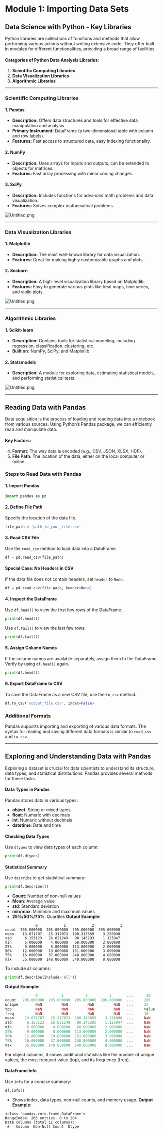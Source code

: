 

# Module 1: Importing Data Sets
## Data Science with Python - Key Libraries
Python libraries are collections of functions and methods that allow performing various actions without writing extensive code. They offer built-in modules for different functionalities, providing a broad range of facilities.
#### Categories of Python Data Analysis Libraries:
1. **Scientific Computing Libraries**
2. **Data Visualization Libraries**
3. **Algorithmic Libraries**

___
### Scientific Computing Libraries
#### 1. **Pandas**
- **Description:** Offers data structures and tools for effective data manipulation and analysis.
- **Primary Instrument:** DataFrame (a two-dimensional table with column and row labels).
- **Features:** Fast access to structured data, easy indexing functionality.
#### 2. **NumPy**
- **Description:** Uses arrays for inputs and outputs, can be extended to objects for matrices.
- **Features:** Fast array processing with minor coding changes.
#### 3. **SciPy**
- **Description:** Includes functions for advanced math problems and data visualization.
- **Features:** Solves complex mathematical problems.

![Untitled.png](https://prod-files-secure.s3.us-west-2.amazonaws.com/03e82b26-cccb-4906-bb56-adabcbdc0655/997ac361-58a8-4f04-bb0f-79fea4baa761/Untitled.png?X-Amz-Algorithm=AWS4-HMAC-SHA256&X-Amz-Content-Sha256=UNSIGNED-PAYLOAD&X-Amz-Credential=ASIAZI2LB4666CUVCAWV%2F20250201%2Fus-west-2%2Fs3%2Faws4_request&X-Amz-Date=20250201T161556Z&X-Amz-Expires=3600&X-Amz-Security-Token=IQoJb3JpZ2luX2VjEM7%2F%2F%2F%2F%2F%2F%2F%2F%2F%2FwEaCXVzLXdlc3QtMiJHMEUCIQCSA3EP%2FJyaRT1Xv1xekzU24T0gFaRLljIalnVSsqM2AwIgMKPAzEW1JWIbui3ct6%2FvriPcHSqpBg5OxzWUtaFykQ8qiAQI1%2F%2F%2F%2F%2F%2F%2F%2F%2F%2F%2FARAAGgw2Mzc0MjMxODM4MDUiDPa%2BfXYVOOMSikwErSrcAy77hfBagV%2FIHSr8k0NbycG1sv1crFRIZRCg0SladsnSGeNrSGskQLI4s8qDFr0jHYTW4MiVcE1p270W5xr6d8IQRJv4nVmvV8XLX0L2WQy6%2Boyzz7AexWfD9SbiMhqCK8d76vvbJplgMe22LeWgcS85NvwDz%2BaydpB8qo9fgMpTPM16DvoOb%2BOZktGcmdEJKtktovgDRDrJBozSnmA6XRbfQEL%2FL64LW5HSUESnc6a9fMfHRN%2Fbl3pfrXm%2F04EglI1zXvm3rNl6%2BH3%2Fr2uOe0A7dBzY08xMa9b5IU%2FgIgEkX%2BZ5mF1PcAuF%2B%2Bad9y4j2l402McO7UPcxar8QJHAAG9VXL0EjYiNfDxb2P5cEvg5LA1ygKRr%2Bp29LPd51hqiiZOoRK9dGHR7W0Ualn4f9WG8tDwGxz%2BYeZRL7cP%2FytwO1x4A3fOn5x5ZoN9YddoNE1hkHA31WvWYyyihRtpH26RxkyI9%2FdgcdP%2Bg2QPdQqf3mk8R3QceNvsb4eLYFa8L3KcYTnUpTqcJzcnYyN4UDnMg3tBLlDpXIi%2FqUs9zF1Uz8Eh%2F%2BvcnCAYcSW83AxmFZcK%2BAAykYsNuTHUPxPc2o0YJwa2tQP3ihekQHxD2e%2FfXXiH0nI7eB1Uzs5gTMJHF%2BLwGOqUBBkXb2%2FVxtroNSUuuZL1sMPYBgfrjWmv9D6bRQW9sdDAwKK%2F5WqmbX%2FhR%2FFATLD29lpT77ZvSJPRP1o59PLpeCweLKXzs7qTXnuvxsZhDIagkDwQ8TOcrRFwuHTzA7rkMOFGHoxO5RdOjvyZ9q25Lwx4OmhscHTG4ncrMci4VEskYMR8MLJccZSpB3qOx9UixClA4Ie7oyIb7cto9aH1bPEjrQ7ZM&X-Amz-Signature=565982dce0507b0d7648b754cbe79db94c624daef953f56176516cd2e08151ec&X-Amz-SignedHeaders=host&x-id=GetObject)
___
### Data Visualization Libraries
#### 1. **Matplotlib**
- **Description:** The most well-known library for data visualization.
- **Features:** Great for making highly customizable graphs and plots.
#### 2. **Seaborn**
- **Description:** A high-level visualization library based on Matplotlib.
- **Features:** Easy to generate various plots like heat maps, time series, and violin plots.

![Untitled.png](https://prod-files-secure.s3.us-west-2.amazonaws.com/03e82b26-cccb-4906-bb56-adabcbdc0655/733d1e42-5a53-4fd8-90c1-3d85254369a6/Untitled.png?X-Amz-Algorithm=AWS4-HMAC-SHA256&X-Amz-Content-Sha256=UNSIGNED-PAYLOAD&X-Amz-Credential=ASIAZI2LB466WETCSU22%2F20250201%2Fus-west-2%2Fs3%2Faws4_request&X-Amz-Date=20250201T161555Z&X-Amz-Expires=3600&X-Amz-Security-Token=IQoJb3JpZ2luX2VjEM7%2F%2F%2F%2F%2F%2F%2F%2F%2F%2FwEaCXVzLXdlc3QtMiJGMEQCIETKswLnnEpsf9tLifVitFN%2BP2X7bYFYbV8Ka7HVxRZoAiAsaDQPMeM2dfdRXsmrniSqWr9665qY9Xb8MawgCE13HyqIBAjX%2F%2F%2F%2F%2F%2F%2F%2F%2F%2F8BEAAaDDYzNzQyMzE4MzgwNSIMp4kIpYbCprkMnHL4KtwDqB5G7d23Ft4ibT9BHZ%2Bjduv1v4dmsOhov8ny9g5tg94CRa%2BO55rN5FoMd%2BscqMp7YT1fWpkYnk3It2wiiup9DhH6XHR9jT9swC7OH9XlnTZ9MCMLqWYlI%2Fr2D9pXwyp9aslJqKcV4jfCoK1wuhg14Nrm6BINmxHet2W73Cp2aa6higxxi9Y0VZpBoWmpLupHhDLKFoxUMdUH%2F9zs3GGsnLVvDnFqz6SX29FU3msRjQ43ukDJL5nsDEpFpWHCOW%2BXTziOxkSKcyXXl14YlQt%2FFIo5YMB6DX88XSQ4Z2RvN1%2BiBeH5lnCoiACnap0W2DIvC3LlFiMO%2FPeDn5iQ9OE9MxCfdqoF2Rrp60V6lDxb8QxQ0RGcIxiLCrwj7YxpzTKPu84JkxMQSlig7TwqdyOZH8eERjz9FKdFkjfALncitpFo5XECMAEAuRhqbcKZuNH09mIj6Y4iNEIFfZZ7JL5uL4BOi%2Fqkb3PPZIslhx8Hm%2FPlmg2h%2BFvegaHcnZthy9qj8aa3QELO%2FzS047ht0dsB%2Fob4XqXo67sxVPLk%2Fs4g8gOThn8mloTI9%2FbpYdYYPLCs9yTUUu7bawHM3jZmV8KKUlpeMW8I%2Bs4d9xS%2B33hp%2FW8HUlqWiDhpYPEV0CYw%2B8n4vAY6pgHXeMBXPyNQnXYS1n%2B7m8svQPVaFFR0wftsBJlIF046oytKHroUN9fniJTJlSH3VclOl6qPiCZTUqttG5IhUcK3BsnTXJxMy3n%2BXUE%2FJ74MLSmkPUcTWvm0A7zClYfz8MxAoscTWO5nzy4LzscqUvtcpiVI%2FHsDmevNgksV%2FPC6hUahd8l4mKO%2F7tYCPLuZZB76Q9bvz4NUE2uemWk651MhbdepgIZP&X-Amz-Signature=26dbabb1a151995224f3bbfd4006ec6101d09e790f15c77ba6c4aec3c254d9c0&X-Amz-SignedHeaders=host&x-id=GetObject)
___
### Algorithmic Libraries
#### 1. **Scikit-learn**
- **Description:** Contains tools for statistical modeling, including regression, classification, clustering, etc.
- **Built on:** NumPy, SciPy, and Matplotlib.
#### 2. **Statsmodels**
- **Description:** A module for exploring data, estimating statistical models, and performing statistical tests.

![Untitled.png](https://prod-files-secure.s3.us-west-2.amazonaws.com/03e82b26-cccb-4906-bb56-adabcbdc0655/c62885f5-417d-4179-834f-d68f8f2bdf39/Untitled.png?X-Amz-Algorithm=AWS4-HMAC-SHA256&X-Amz-Content-Sha256=UNSIGNED-PAYLOAD&X-Amz-Credential=ASIAZI2LB466WETCSU22%2F20250201%2Fus-west-2%2Fs3%2Faws4_request&X-Amz-Date=20250201T161555Z&X-Amz-Expires=3600&X-Amz-Security-Token=IQoJb3JpZ2luX2VjEM7%2F%2F%2F%2F%2F%2F%2F%2F%2F%2FwEaCXVzLXdlc3QtMiJGMEQCIETKswLnnEpsf9tLifVitFN%2BP2X7bYFYbV8Ka7HVxRZoAiAsaDQPMeM2dfdRXsmrniSqWr9665qY9Xb8MawgCE13HyqIBAjX%2F%2F%2F%2F%2F%2F%2F%2F%2F%2F8BEAAaDDYzNzQyMzE4MzgwNSIMp4kIpYbCprkMnHL4KtwDqB5G7d23Ft4ibT9BHZ%2Bjduv1v4dmsOhov8ny9g5tg94CRa%2BO55rN5FoMd%2BscqMp7YT1fWpkYnk3It2wiiup9DhH6XHR9jT9swC7OH9XlnTZ9MCMLqWYlI%2Fr2D9pXwyp9aslJqKcV4jfCoK1wuhg14Nrm6BINmxHet2W73Cp2aa6higxxi9Y0VZpBoWmpLupHhDLKFoxUMdUH%2F9zs3GGsnLVvDnFqz6SX29FU3msRjQ43ukDJL5nsDEpFpWHCOW%2BXTziOxkSKcyXXl14YlQt%2FFIo5YMB6DX88XSQ4Z2RvN1%2BiBeH5lnCoiACnap0W2DIvC3LlFiMO%2FPeDn5iQ9OE9MxCfdqoF2Rrp60V6lDxb8QxQ0RGcIxiLCrwj7YxpzTKPu84JkxMQSlig7TwqdyOZH8eERjz9FKdFkjfALncitpFo5XECMAEAuRhqbcKZuNH09mIj6Y4iNEIFfZZ7JL5uL4BOi%2Fqkb3PPZIslhx8Hm%2FPlmg2h%2BFvegaHcnZthy9qj8aa3QELO%2FzS047ht0dsB%2Fob4XqXo67sxVPLk%2Fs4g8gOThn8mloTI9%2FbpYdYYPLCs9yTUUu7bawHM3jZmV8KKUlpeMW8I%2Bs4d9xS%2B33hp%2FW8HUlqWiDhpYPEV0CYw%2B8n4vAY6pgHXeMBXPyNQnXYS1n%2B7m8svQPVaFFR0wftsBJlIF046oytKHroUN9fniJTJlSH3VclOl6qPiCZTUqttG5IhUcK3BsnTXJxMy3n%2BXUE%2FJ74MLSmkPUcTWvm0A7zClYfz8MxAoscTWO5nzy4LzscqUvtcpiVI%2FHsDmevNgksV%2FPC6hUahd8l4mKO%2F7tYCPLuZZB76Q9bvz4NUE2uemWk651MhbdepgIZP&X-Amz-Signature=5e9cb41435bdb34be8ede31cd7b5382adb562f19737ac90ef2c96f87034afa4b&X-Amz-SignedHeaders=host&x-id=GetObject)
___
## Reading Data with Pandas
Data acquisition is the process of loading and reading data into a notebook from various sources. Using Python’s Pandas package, we can efficiently read and manipulate data.
#### Key Factors:
4. **Format:** The way data is encoded (e.g., CSV, JSON, XLSX, HDF).
5. **File Path:** The location of the data, either on the local computer or online.
### Steps to Read Data with Pandas
#### 1. **Import Pandas**
```python
import pandas as pd
```
#### 2. **Define File Path**
Specify the location of the data file.
```python
file_path = 'path_to_your_file.csv'
```
#### 3. **Read CSV File**
Use the `read_csv` method to load data into a DataFrame.
```python
df = pd.read_csv(file_path)
```
#### Special Case: No Headers in CSV
If the data file does not contain headers, set `header` to `None`.
```python
df = pd.read_csv(file_path, header=None)
```
#### 4. **Inspect the DataFrame**
Use `df.head()` to view the first few rows of the DataFrame.
```python
print(df.head())
```
Use `df.tail()` to view the last few rows.
```python
print(df.tail())
```
#### 5. **Assign Column Names**
If the column names are available separately, assign them to the DataFrame.
Verify by using `df.head()` again.
```python
print(df.head())
```
#### 6. **Export DataFrame to CSV**
To save the DataFrame as a new CSV file, use the `to_csv` method.
```python
df.to_csv('output_file.csv', index=False)
```
### Additional Formats
Pandas supports importing and exporting of various data formats. The syntax for reading and saving different data formats is similar to `read_csv` and `to_csv`.
___
## Exploring and Understanding Data with Pandas
Exploring a dataset is crucial for data scientists to understand its structure, data types, and statistical distributions. Pandas provides several methods for these tasks.
#### Data Types in Pandas
Pandas stores data in various types:
- **object**: String or mixed types
- **float**: Numeric with decimals
- **int**: Numeric without decimals
- **datetime**: Date and time
#### Checking Data Types
Use `dtypes` to view data types of each column:
```python
print(df.dtypes)
```
#### Statistical Summary
Use `describe` to get statistical summary:
```python
print(df.describe())
```
- **Count**: Number of non-null values
- **Mean**: Average value
- **std**: Standard deviation
- **min/max**: Minimum and maximum values
- **25%/50%/75%**: Quartiles
**Output Example:**
```plain text
              0            1            2            3
count  205.000000  205.000000  205.000000  205.000000
mean    13.071707   25.317073  198.313659    3.256098
std      6.153123   26.021249   90.145293    1.125947
min      5.000000    4.000000   68.000000    2.000000
25%      9.000000    8.000000  113.000000    2.000000
50%     12.000000   19.000000  151.000000    3.000000
75%     16.000000   37.000000  248.000000    4.000000
max     35.000000  148.000000  540.000000    8.000000
```
To include all columns:
```python
print(df.describe(include='all'))
```
**Output Example:**
```r
              0           1          2          3       ...      25       26       27
count   205.000000  205.000000  205.000000  205.000000  ...     205      205      205
unique        NaN         NaN         NaN         NaN   ...     25       25       25
top           NaN         NaN         NaN         NaN   ...     value    value    value
freq          NaN         NaN         NaN         NaN   ...     10       10       10
mean     13.071707   25.317073  198.313659    3.256098  ...     NaN      NaN      NaN
std       6.153123   26.021249   90.145293    1.125947  ...     NaN      NaN      NaN
min       5.000000    4.000000   68.000000    2.000000  ...     NaN      NaN      NaN
25%       9.000000    8.000000  113.000000    2.000000  ...     NaN      NaN      NaN
50%      12.000000   19.000000  151.000000    3.000000  ...     NaN      NaN      NaN
75%      16.000000   37.000000  248.000000    4.000000  ...     NaN      NaN      NaN
max      35.000000  148.000000  540.000000    8.000000  ...     NaN      NaN      NaN
```
For object columns, it shows additional statistics like the number of unique values, the most frequent value (top), and its frequency (freq).
#### DataFrame Info
Use `info` for a concise summary:
```python
df.info()
```
- Shows index, data types, non-null counts, and memory usage.
**Output Example:**
```less
<class 'pandas.core.frame.DataFrame'>
RangeIndex: 205 entries, 0 to 204
Data columns (total 11 columns):
 #   Column  Non-Null Count  Dtype

